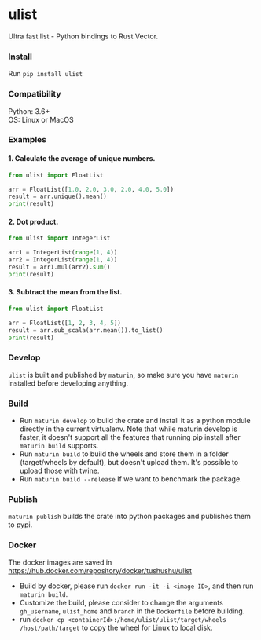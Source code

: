 # ulist
Ultra fast list - Python bindings to Rust Vector.   


### Install
Run `pip install ulist`


### Compatibility
Python: 3.6+  
OS: Linux or MacOS




### Examples

#### 1. Calculate the average of unique numbers.
```Python
from ulist import FloatList

arr = FloatList([1.0, 2.0, 3.0, 2.0, 4.0, 5.0])
result = arr.unique().mean()
print(result)
```

#### 2. Dot product.
```Python
from ulist import IntegerList

arr1 = IntegerList(range(1, 4))
arr2 = IntegerList(range(1, 4))
result = arr1.mul(arr2).sum()
print(result)
```


#### 3. Subtract the mean from the list.
```Python
from ulist import FloatList

arr = FloatList([1, 2, 3, 4, 5])
result = arr.sub_scala(arr.mean()).to_list()
print(result)
```


### Develop
`ulist` is built and published by `maturin`, so make sure you have `maturin` installed before developing anything.


### Build
* Run `maturin develop` to build the crate and install it as a python module directly in the current virtualenv. Note that while maturin develop is faster, it doesn't support all the features that running pip install after `maturin build` supports.
* Run `maturin build` to build the wheels and store them in a folder (target/wheels by default), but doesn't upload them. It's possible to upload those with twine.
* Run `maturin build --release` If we want to benchmark the package.


### Publish
`maturin publish` builds the crate into python packages and publishes them to pypi.


### Docker
The docker images are saved in https://hub.docker.com/repository/docker/tushushu/ulist
* Build by docker, please run `docker run -it -i <image ID>`, and then run `maturin build`.
* Customize the build, please consider to change the arguments `gh_username`, 
`ulist_home` and `branch` in the `Dockerfile` before building.
* run `docker cp <containerId>:/home/ulist/ulist/target/wheels /host/path/target` to copy the wheel for Linux to local disk.

